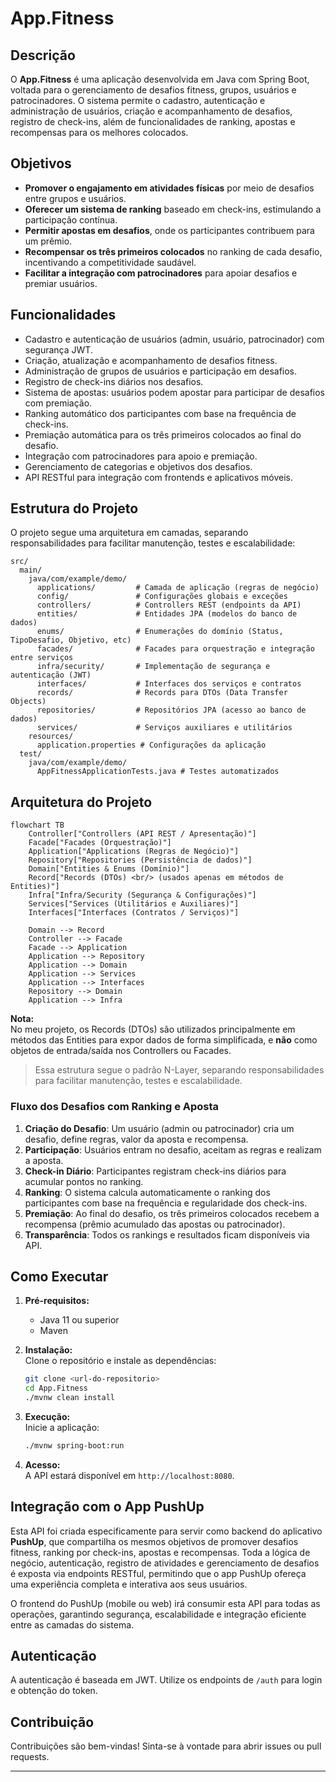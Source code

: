 # App.Fitness

## Descrição

O **App.Fitness** é uma aplicação desenvolvida em Java com Spring Boot, voltada para o gerenciamento de desafios fitness, grupos, usuários e patrocinadores. O sistema permite o cadastro, autenticação e administração de usuários, criação e acompanhamento de desafios, registro de check-ins, além de funcionalidades de ranking, apostas e recompensas para os melhores colocados.

## Objetivos

- **Promover o engajamento em atividades físicas** por meio de desafios entre grupos e usuários.
- **Oferecer um sistema de ranking** baseado em check-ins, estimulando a participação contínua.
- **Permitir apostas em desafios**, onde os participantes contribuem para um prêmio.
- **Recompensar os três primeiros colocados** no ranking de cada desafio, incentivando a competitividade saudável.
- **Facilitar a integração com patrocinadores** para apoiar desafios e premiar usuários.

## Funcionalidades

- Cadastro e autenticação de usuários (admin, usuário, patrocinador) com segurança JWT.
- Criação, atualização e acompanhamento de desafios fitness.
- Administração de grupos de usuários e participação em desafios.
- Registro de check-ins diários nos desafios.
- Sistema de apostas: usuários podem apostar para participar de desafios com premiação.
- Ranking automático dos participantes com base na frequência de check-ins.
- Premiação automática para os três primeiros colocados ao final do desafio.
- Integração com patrocinadores para apoio e premiação.
- Gerenciamento de categorias e objetivos dos desafios.
- API RESTful para integração com frontends e aplicativos móveis.

## Estrutura do Projeto

O projeto segue uma arquitetura em camadas, separando responsabilidades para facilitar manutenção, testes e escalabilidade:

```
src/
  main/
    java/com/example/demo/
      applications/         # Camada de aplicação (regras de negócio)
      config/               # Configurações globais e exceções
      controllers/          # Controllers REST (endpoints da API)
      entities/             # Entidades JPA (modelos do banco de dados)
      enums/                # Enumerações do domínio (Status, TipoDesafio, Objetivo, etc)
      facades/              # Facades para orquestração e integração entre serviços
      infra/security/       # Implementação de segurança e autenticação (JWT)
      interfaces/           # Interfaces dos serviços e contratos
      records/              # Records para DTOs (Data Transfer Objects)
      repositories/         # Repositórios JPA (acesso ao banco de dados)
      services/             # Serviços auxiliares e utilitários
    resources/
      application.properties # Configurações da aplicação
  test/
    java/com/example/demo/
      AppFitnessApplicationTests.java # Testes automatizados
```

## Arquitetura do Projeto
```mermaid
flowchart TB
    Controller["Controllers (API REST / Apresentação)"]
    Facade["Facades (Orquestração)"]
    Application["Applications (Regras de Negócio)"]
    Repository["Repositories (Persistência de dados)"]
    Domain["Entities & Enums (Domínio)"]
    Record["Records (DTOs) <br/> (usados apenas em métodos de Entities)"]
    Infra["Infra/Security (Segurança & Configurações)"]
    Services["Services (Utilitários e Auxiliares)"]
    Interfaces["Interfaces (Contratos / Serviços)"]

    Domain --> Record
    Controller --> Facade
    Facade --> Application
    Application --> Repository
    Application --> Domain
    Application --> Services
    Application --> Interfaces
    Repository --> Domain
    Application --> Infra
```

**Nota:**  
No meu projeto, os Records (DTOs) são utilizados principalmente em métodos das Entities para expor dados de forma simplificada, e **não** como objetos de entrada/saída nos Controllers ou Facades.

> Essa estrutura segue o padrão N-Layer, separando responsabilidades para facilitar manutenção, testes e escalabilidade. 

### Fluxo dos Desafios com Ranking e Aposta

1. **Criação do Desafio**: Um usuário (admin ou patrocinador) cria um desafio, define regras, valor da aposta e recompensa.
2. **Participação**: Usuários entram no desafio, aceitam as regras e realizam a aposta.
3. **Check-in Diário**: Participantes registram check-ins diários para acumular pontos no ranking.
4. **Ranking**: O sistema calcula automaticamente o ranking dos participantes com base na frequência e regularidade dos check-ins.
5. **Premiação**: Ao final do desafio, os três primeiros colocados recebem a recompensa (prêmio acumulado das apostas ou patrocinador).
6. **Transparência**: Todos os rankings e resultados ficam disponíveis via API.

## Como Executar

1. **Pré-requisitos:**  
   - Java 11 ou superior  
   - Maven

2. **Instalação:**  
   Clone o repositório e instale as dependências:
   ```sh
   git clone <url-do-repositorio>
   cd App.Fitness
   ./mvnw clean install
   ```

3. **Execução:**  
   Inicie a aplicação:
   ```sh
   ./mvnw spring-boot:run
   ```

4. **Acesso:**  
   A API estará disponível em `http://localhost:8080`.

## Integração com o App PushUp

Esta API foi criada especificamente para servir como backend do aplicativo **PushUp**, que compartilha os mesmos objetivos de promover desafios fitness, ranking por check-ins, apostas e recompensas. Toda a lógica de negócio, autenticação, registro de atividades e gerenciamento de desafios é exposta via endpoints RESTful, permitindo que o app PushUp ofereça uma experiência completa e interativa aos seus usuários.

O frontend do PushUp (mobile ou web) irá consumir esta API para todas as operações, garantindo segurança, escalabilidade e integração eficiente entre as camadas do sistema.

## Autenticação

A autenticação é baseada em JWT. Utilize os endpoints de `/auth` para login e obtenção do token.

## Contribuição

Contribuições são bem-vindas! Sinta-se à vontade para abrir issues ou pull requests.

---
